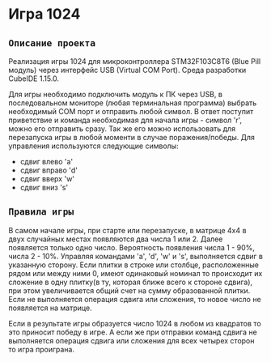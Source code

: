 # Игра 1024 

`Описание проекта`
-----------------------------------

Реализация игры 1024 для микроконтроллера STM32F103C8T6 (Blue Pill модуль) через интерфейс USB (Virtual COM Port). Среда разработки CubeIDE 1.15.0.

Для игры необходимо подключить модуль к ПК через USB, в последовальном мониторе (любая терминальная программа) выбрать необходимый COM порт и отправить любой символ. В ответ поступит приветствие и команда необходимая для начала игры - символ 'r', можно его отправить сразу. Так же его можно использовать для перезапуска игры в любой моменти в случае поражения/победы. Для управления используются следующие символы:
* сдвиг влево 'a'
* сдвиг вправо 'd'
* сдвиг вверх 'w'
* сдвиг вниз 's'

`Правила игры`
-----------------------------------

В самом начале игры, при старте или перезапуске, в матрице 4х4 в двух случайных местах появляются два числа 1 или 2. Далее появляется только одно число. Вероятность появления числа 1 - 90%, числа 2 - 10%. Управляя командами 'a', 'd', 'w' и 's', выполняется сдвиг в указанную сторону. Если плитки в строке или столбце, расположенные рядом или между ними 0, имеют одинаковый номинал то происходит их сложение в одну плитку(в ту, которая ближе всего к стороне сдвига), при этом увеличивается общий счет на сумму образованной плитки. Если не выполняется операция сдвига или сложения, то новое число не появляется на матрице.

Если в результате игры образуется число 1024 в любом из квадратов то это приносит победу в игре. А если же при отправки команд сдвига не выполняется операция сдвига или сложения для всех четырех сторон то игра проиграна.
